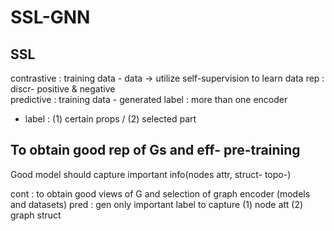 # SSL-GNN

## SSL

contrastive : training data - data -> utilize self-supervision to learn data rep : discr- positive & negative  
predictive : training data - generated label : more than one encoder 
 - label : (1) certain props / (2) selected part

## To obtain good rep of Gs and eff- pre-training
Good model should capture important info(nodes attr, struct- topo-)

cont : to obtain good views of G and selection of graph encoder (models and datasets)
pred : gen only important label to capture (1) node att (2) graph struct

